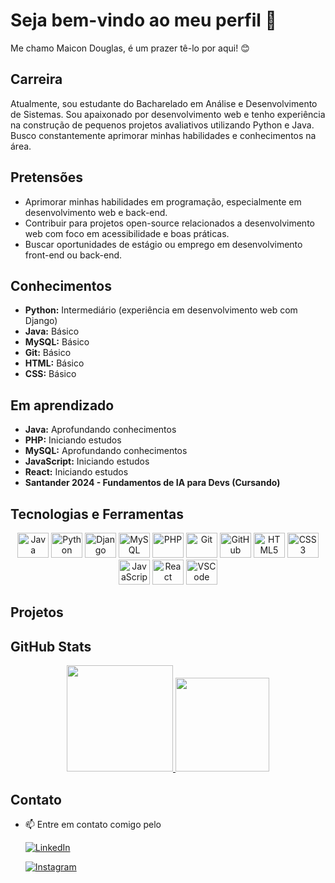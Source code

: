 # Seja bem-vindo ao meu perfil 👋

Me chamo Maicon Douglas, é um prazer tê-lo por aqui! 😊

## Carreira

Atualmente, sou estudante do Bacharelado em Análise e Desenvolvimento de Sistemas. Sou apaixonado por desenvolvimento web e tenho experiência na construção de pequenos projetos avaliativos utilizando Python e Java. Busco constantemente aprimorar minhas habilidades e conhecimentos na área.

## Pretensões

-   Aprimorar minhas habilidades em programação, especialmente em desenvolvimento web e back-end.
-   Contribuir para projetos open-source relacionados a desenvolvimento web com foco em acessibilidade e boas práticas.
-   Buscar oportunidades de estágio ou emprego em desenvolvimento front-end ou back-end.

## Conhecimentos

-   **Python:** Intermediário (experiência em desenvolvimento web com Django)
-   **Java:** Básico
-   **MySQL:** Básico
-   **Git:** Básico
-   **HTML:** Básico
-   **CSS:** Básico

## Em aprendizado

-   **Java:** Aprofundando conhecimentos
-   **PHP:** Iniciando estudos
-   **MySQL:** Aprofundando conhecimentos
-   **JavaScript:** Iniciando estudos
-   **React:** Iniciando estudos
-   **Santander 2024 - Fundamentos de IA para Devs (Cursando)**

## Tecnologias e Ferramentas

<p align="center">

<img src="https://cdn.jsdelivr.net/gh/devicons/devicon/icons/java/java-original.svg" height="40" width="50" alt="Java"/>

<img src="https://cdn.jsdelivr.net/gh/devicons/devicon/icons/python/python-original-wordmark.svg" height="40" width="50" alt="Python"/>

<img src="https://cdn.jsdelivr.net/gh/devicons/devicon/icons/django/django-plain-wordmark.svg" height="40" width="50" alt="Django"/>

<img src="https://cdn.jsdelivr.net/gh/devicons/devicon/icons/mysql/mysql-original-wordmark.svg" height="40" width="50" alt="MySQL"/>

<img src="https://cdn.jsdelivr.net/gh/devicons/devicon/icons/php/php-original.svg" height="40" width="50" alt="PHP"/>

<img src="https://cdn.jsdelivr.net/gh/devicons/devicon/icons/git/git-original.svg" height="40" width="50" alt="Git"/>

<img src="https://cdn.jsdelivr.net/gh/devicons/devicon/icons/github/github-original.svg" height="40" width="50" alt="GitHub"/>

<img src="https://cdn.jsdelivr.net/gh/devicons/devicon/icons/html5/html5-original-wordmark.svg" height="40" width="50" alt="HTML5"/>

<img src="https://cdn.jsdelivr.net/gh/devicons/devicon/icons/css3/css3-original-wordmark.svg" height="40" width="50" alt="CSS3"/>

<img src="https://cdn.jsdelivr.net/gh/devicons/devicon/icons/javascript/javascript-original.svg" height="40" width="50" alt="JavaScript"/>

<img src="https://cdn.jsdelivr.net/gh/devicons/devicon/icons/react/react-original-wordmark.svg" height="40" width="50" alt="React"/>

<img src="https://cdn.jsdelivr.net/gh/devicons/devicon/icons/vscode/vscode-original.svg" height="40" width="50" alt="VSCode"/>

</p>

## Projetos


## GitHub Stats

<div align="center">

<a href="https://github.com/MaiconCma">

<img height="170em" src="https://github-readme-stats.vercel.app/api?username=MaiconCma&show_icons=true&theme=tokyonight&include_all_commits=true&count_private=true"/>

<img height="150em" src="https://github-readme-stats.vercel.app/api/top-langs/?username=MaiconCma&layout=compact&langs_count=16&theme=tokyonight"/>

</a>

</div>

## Contato

-   📫 Entre em contato comigo pelo

    [<img src="https://img.shields.io/badge/-LinkedIn-%230077B5?style=for-the-badge&logo=linkedin&logoColor=white" alt="LinkedIn">](https://www.linkedin.com/in/maicon-douglas-4b0561156/)

    [<img src="https://img.shields.io/badge/Instagram-E4405F?style=for-the-badge&logo=instagram&logoColor=white" alt="Instagram">](https://www.instagram.com/maicon_cma/?next=%2F)
